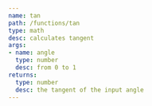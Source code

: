 ```yaml
---
name: tan
path: /functions/tan
type: math
desc: calculates tangent
args:
- name: angle
  type: number
  desc: from 0 to 1
returns:
  type: number
  desc: the tangent of the input angle
---
```


